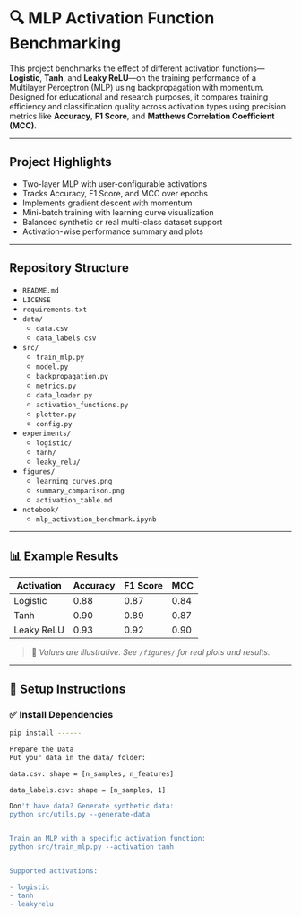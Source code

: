 # 🔍 MLP Activation Function Benchmarking

This project benchmarks the effect of different activation functions—**Logistic**, **Tanh**, and **Leaky ReLU**—on the training performance of a Multilayer Perceptron (MLP) using backpropagation with momentum. Designed for educational and research purposes, it compares training efficiency and classification quality across activation types using precision metrics like **Accuracy**, **F1 Score**, and **Matthews Correlation Coefficient (MCC)**.

---

## Project Highlights

-  Two-layer MLP with user-configurable activations
-  Tracks Accuracy, F1 Score, and MCC over epochs
-  Implements gradient descent with momentum
-  Mini-batch training with learning curve visualization
-  Balanced synthetic or real multi-class dataset support
-  Activation-wise performance summary and plots

---

##  Repository Structure
- `README.md`
- `LICENSE`
- `requirements.txt`
- `data/`
  - `data.csv`
  - `data_labels.csv`
- `src/`
  - `train_mlp.py`
  - `model.py`
  - `backpropagation.py`
  - `metrics.py`
  - `data_loader.py`
  - `activation_functions.py`
  - `plotter.py`
  - `config.py`
- `experiments/`
  - `logistic/`
  - `tanh/`
  - `leaky_relu/`
- `figures/`
  - `learning_curves.png`
  - `summary_comparison.png`
  - `activation_table.md`
- `notebook/`
  - `mlp_activation_benchmark.ipynb`


---

## 📊 Example Results

| Activation   | Accuracy | F1 Score | MCC    |
|--------------|----------|----------|--------|
| Logistic     | 0.88     | 0.87     | 0.84   |
| Tanh         | 0.90     | 0.89     | 0.87   |
| Leaky ReLU   | 0.93     | 0.92     | 0.90   |

> 📌 *Values are illustrative. See `/figures/` for real plots and results.*

---

## 🧰 Setup Instructions

### ✅ Install Dependencies
```bash
pip install ------

Prepare the Data
Put your data in the data/ folder:

data.csv: shape = [n_samples, n_features]

data_labels.csv: shape = [n_samples, 1]

Don't have data? Generate synthetic data:
python src/utils.py --generate-data


Train an MLP with a specific activation function:
python src/train_mlp.py --activation tanh


Supported activations:

- logistic
- tanh
- leakyrelu



